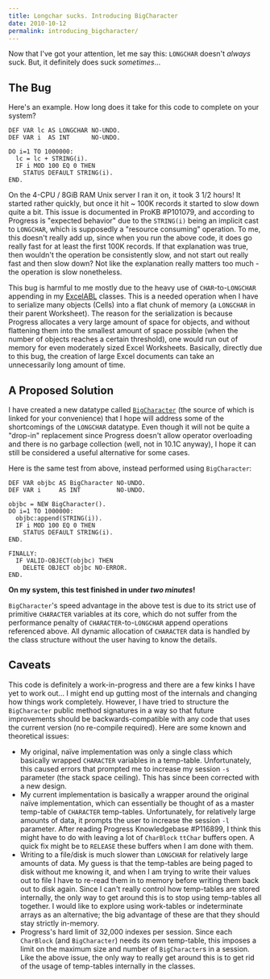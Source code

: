 ```yaml
---
title: Longchar sucks. Introducing BigCharacter
date: 2010-10-12
permalink: introducing_bigcharacter/
---
```


Now that I've got your attention, let me say this: <code>LONGCHAR</code> doesn't <em>always</em> suck.  But, it definitely does suck <em>sometimes</em>...

## The Bug

Here's an example.  How long does it take for this code to complete on your system?

```openedge
DEF VAR lc AS LONGCHAR NO-UNDO.
DEF VAR i  AS INT      NO-UNDO.

DO i=1 TO 1000000:
  lc = lc + STRING(i).
  IF i MOD 100 EQ 0 THEN
    STATUS DEFAULT STRING(i).
END.
```

On the 4-CPU / 8GiB RAM Unix server I ran it on, it took 3 1/2 hours!  It
started rather quickly, but once it hit ~ 100K records it started to slow
down quite a bit.  This issue is documented in ProKB #P101079, and according
to Progress is "expected behavior" due to the `STRING(i)` being
an implicit cast to `LONGCHAR`, which is supposedly a "resource
consuming" operation.  To me, this doesn't really add up, since when you
run the above code, it does go really fast for at least the first 100K records.
If that explanation was true, then wouldn't the operation be consistently slow,
and not start out really fast and then slow down?  Not like the explanation
really matters too much - the operation is slow nonetheless.

This bug is harmful to me mostly due to the heavy use of
`CHAR`-to-`LONGCHAR` appending in my
<a href="http://github.com/abevoelker/ExcelABL">ExcelABL</a> classes.  This is
a needed operation when I have to serialize many objects (Cells) into a flat
chunk of memory (a <code>LONGCHAR</code> in their parent Worksheet).  The
reason for the serialization is because Progress allocates a very large amount
of space for objects, and without flattening them into the smallest amount of
space possible (when the number of objects reaches a certain threshold), one
would run out of memory for even moderately sized Excel Worksheets.
Basically, directly due to this bug, the creation of large Excel documents can
take an unnecessarily long amount of time.

## A Proposed Solution

I have created a new datatype called
<a href="http://github.com/abevoelker/BigCharacter">`BigCharacter`</a> (the
source of which is linked for your convenience) that I hope will address some
of the shortcomings of the `LONGCHAR` datatype.  Even though it will not be
quite a "drop-in" replacement since Progress doesn't allow operator overloading
and there is no garbage collection (well, not in 10.1C anyway), I hope it can
still be considered a useful alternative for some cases.

Here is the same test from above, instead performed using `BigCharacter`:

```openedge
DEF VAR objbc AS BigCharacter NO-UNDO.
DEF VAR i     AS INT          NO-UNDO.

objbc = NEW BigCharacter().
DO i=1 TO 1000000:
  objbc:append(STRING(i)).
  IF i MOD 100 EQ 0 THEN
    STATUS DEFAULT STRING(i).
END.

FINALLY:
  IF VALID-OBJECT(objbc) THEN
    DELETE OBJECT objbc NO-ERROR.
END.
```

<strong>On my system, this test finished in under <em>two minutes</em>!</strong>

`BigCharacter`'s speed advantage in the above test is due to its strict use of
primitive `CHARACTER` variables at its core, which do not suffer from the
performance penalty of `CHARACTER`-to-`LONGCHAR` append operations referenced
above.  All dynamic allocation of `CHARACTER` data is handled by the class
structure without the user having to know the details.

## Caveats

This code is definitely a work-in-progress and there are a few kinks I have
yet to work out...  I might end up gutting most of the internals and changing
how things work completely.  However, I have tried to structure the
`BigCharacter` public method signatures in a way so that future improvements
should be backwards-compatible with any code that uses the current version
(no re-compile required).  Here are some known and theoretical issues:

* My original, naïve implementation was only a single class which basically
  wrapped `CHARACTER` variables in a temp-table.  Unfortunately, this caused
  errors that prompted me to increase my session `-s` parameter (the stack
  space ceiling).  This has since been corrected with a new design.
* My current implementation is basically a wrapper around the original naïve
  implementation, which can essentially be thought of as a master temp-table
  of `CHARACTER` temp-tables.  Unfortunately, for relatively large amounts
  of data, it prompts the user to increase the session `-l` parameter.  After
  reading Progress Knowledgebase #P116899, I think this might have to do with
  leaving a lot of `CharBlock` `ttChar` buffers open.  A quick fix might be to
  `RELEASE` these buffers when I am done with them.
* Writing to a file/disk is much slower than `LONGCHAR` for relatively large
  amounts of data.  My guess is that the temp-tables are being paged to disk
  without me knowing it, and when I am trying to write their values out to file
  I have to re-read them in to memory before writing them back out to disk
  again.  Since I can't really control how temp-tables are stored internally,
  the only way to get around this is to stop using temp-tables all together. I
  would like to explore using work-tables or indeterminate arrays as an
  alternative; the big advantage of these are that they should stay strictly
  in-memory.
* Progress's hard limit of 32,000 indexes per session.  Since each `CharBlock`
  (and `BigCharacter`) needs its own temp-table, this imposes a limit on the
  maximum size and number of `BigCharacter`s in a session.  Like the above
  issue, the only way to really get around this is to get rid of the usage of
  temp-tables internally in the classes.
